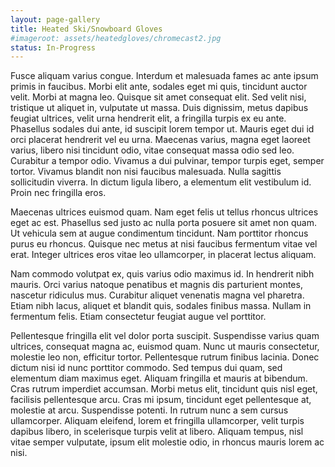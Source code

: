 ```yaml
---
layout: page-gallery
title: Heated Ski/Snowboard Gloves
#imageroot: assets/heatedgloves/chromecast2.jpg
status: In-Progress
---
```


<!-- more -->

Fusce aliquam varius congue. Interdum et malesuada fames ac ante ipsum primis in faucibus. Morbi elit ante, sodales eget mi quis, tincidunt auctor velit. Morbi at magna leo. Quisque sit amet consequat elit. Sed velit nisi, tristique ut aliquet in, vulputate ut massa. Duis dignissim, metus dapibus feugiat ultrices, velit urna hendrerit elit, a fringilla turpis ex eu ante. Phasellus sodales dui ante, id suscipit lorem tempor ut. Mauris eget dui id orci placerat hendrerit vel eu urna. Maecenas varius, magna eget laoreet varius, libero nisi tincidunt odio, vitae consequat massa odio sed leo. Curabitur a tempor odio. Vivamus a dui pulvinar, tempor turpis eget, semper tortor. Vivamus blandit non nisi faucibus malesuada. Nulla sagittis sollicitudin viverra. In dictum ligula libero, a elementum elit vestibulum id. Proin nec fringilla eros.

Maecenas ultrices euismod quam. Nam eget felis ut tellus rhoncus ultrices eget ac est. Phasellus sed justo ac nulla porta posuere sit amet non quam. Ut vehicula sem at augue condimentum tincidunt. Nam porttitor rhoncus purus eu rhoncus. Quisque nec metus at nisi faucibus fermentum vitae vel erat. Integer ultrices eros vitae leo ullamcorper, in placerat lectus aliquam.

Nam commodo volutpat ex, quis varius odio maximus id. In hendrerit nibh mauris. Orci varius natoque penatibus et magnis dis parturient montes, nascetur ridiculus mus. Curabitur aliquet venenatis magna vel pharetra. Etiam nibh lacus, aliquet et blandit quis, sodales finibus massa. Nullam in fermentum felis. Etiam consectetur feugiat augue vel porttitor.

Pellentesque fringilla elit vel dolor porta suscipit. Suspendisse varius quam ultrices, consequat magna ac, euismod quam. Nunc ut mauris consectetur, molestie leo non, efficitur tortor. Pellentesque rutrum finibus lacinia. Donec dictum nisi id nunc porttitor commodo. Sed tempus dui quam, sed elementum diam maximus eget. Aliquam fringilla et mauris at bibendum. Cras rutrum imperdiet accumsan. Morbi metus elit, tincidunt quis nisl eget, facilisis pellentesque arcu. Cras mi ipsum, tincidunt eget pellentesque at, molestie at arcu. Suspendisse potenti. In rutrum nunc a sem cursus ullamcorper. Aliquam eleifend, lorem et fringilla ullamcorper, velit turpis dapibus libero, in scelerisque turpis velit at libero. Aliquam tempus, nisl vitae semper vulputate, ipsum elit molestie odio, in rhoncus mauris lorem ac nisi.